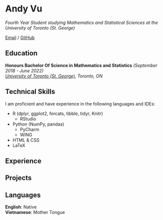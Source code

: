 # Andy Vu

_Fourth Year Student studying Mathematics and Statistical Sciences at the University of Toronto (St. George)_ <br>

[Email](mailto:andy.vu@mail.utoronto.ca) / [GitHub](https://github.com/andyvu016/)

## Education

**Honours Bachelor Of Science in Mathematics and Statistics** _(September 2018 - June 2022)_ <br>
_[University of Toronto (St. George)](https://www.utoronto.ca/), Toronto, ON_

## Technical Skills

I am proficient and have experience in the following languages and IDEs:
  - R (dplyr, ggplot2, forcats, tibble, tidyr, Knitr)
    - RStudio
  - Python (NumPy, pandas)
    - PyCharm 
    - WING 
  - HTML & CSS
  - LaTeX

## Experience


## Projects


## Languages

**English**: Native <br>
**Vietnamese**: Mother Tongue
